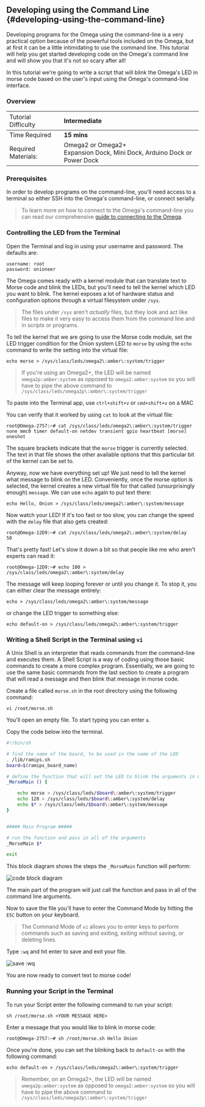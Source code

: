 ## Developing using the Command Line {#developing-using-the-command-line}

Developing programs for the Omega using the command-line is a very practical option because of the powerful tools included on the Omega, but at first it can be a little intimidating to use the command line. This tutorial will help you get started developing code on the Omega's command line and will show you that it's not so scary after all!

In this tutorial we're going to write a script that will blink the Omega's LED in morse code based on the user's input using the Omega's command-line interface.


### Overview

| <span style="font-weight:normal">Tutorial Difficulty</span> | Intermediate |
| :--- | :--- |
| Time Required | **15 mins** |
| Required Materials: | Omega2 or Omega2+<br>Expansion Dock, Mini Dock, Arduino Dock or Power Dock |

### Prerequisites

In order to develop programs on the command-line, you'll need access to a terminal so either SSH into the Omega's command-line, or connect serially.

>To learn more on how to connect to the Omega's command-line you can read our comprehensive [guide to connecting to the Omega](#connecting-to-the-omega-terminal).



### Controlling the LED from the Terminal

Open the Terminal and log in using your username and password. The defaults are:

```
username: root
password: onioneer
```


The Omega comes ready with a kernel module that can translate text to Morse code and blink the LEDs, but you'll need to tell the kernel which LED you want to blink.  The kernel exposes a lot of hardware status and configuration options through a virtual filesystem under `/sys`.  
> The files under `/sys` aren't *actually* files, but they look and act like files to make it very easy to access them from the command line and in scripts or programs.

To tell the kernel that we are going to use the Morse code module, set the LED trigger condition for the Onion system LED to `morse` by using the `echo` command to write the setting into the virtual file:


```
echo morse > /sys/class/leds/omega2\:amber\:system/trigger
```

>If you're using an Omega2+, the LED will be named `omega2p:amber:system` as opposed to `omega2:amber:system` so you will have to pipe the above command to `/sys/class/leds/omega2p\:amber\:system/trigger`

To paste into the Terminal app, use `ctrl+shift+v` or `cmd+shift+v` on a MAC

You can verify that it worked by using `cat` to look at the virtual file:

```
root@Omega-2757:~# cat /sys/class/leds/omega2\:amber\:system/trigger                                                              
none mmc0 timer default-on netdev transient gpio heartbeat [morse] oneshot
```

The square brackets indicate that the `morse` trigger is currently selected. The text in that file shows the other available options that this particular bit of the kernel can be set to.

Anyway, now we have everything set up!  We just need to tell the kernel what message to blink on the LED.  Conveniently, once the morse option is selected, the kernel creates a new virtual file for that called (unsurprisingly enough) `message`.  We can use `echo` again to put text there:

```
echo Hello, Onion > /sys/class/leds/omega2\:amber\:system/message
```

Now watch your LED!  If it's too fast or too slow, you can change the speed with the `delay` file that also gets created:

```
root@Omega-12D9:~# cat /sys/class/leds/omega2\:amber\:system/delay
50
```

That's pretty fast!  Let's slow it down a bit so that people like me who aren't experts can read it:

```
root@Omega-12D9:~# echo 100 > /sys/class/leds/omega2\:amber\:system/delay
```

The message will keep looping forever or until you change it.  To stop it, you can either clear the message entirely:

```
echo > /sys/class/leds/omega2\:amber\:system/message
```

or change the LED trigger to something else:

```
echo default-on > /sys/class/leds/omega2\:amber\:system/trigger
```

### Writing a Shell Script in the Terminal using `vi`

A Unix Shell is an interpreter that reads commands from the command-line and executes them. A Shell Script is a way of coding using those basic commands to create a more complex program. Essentially, we are going to use the same basic commands from the last section to create a program that will read a message and then blink that message in morse code.

Create a file called `morse.sh` in the root directory using the following command:

```
vi /root/morse.sh
```

You'll open an empty file. To start typing you can enter `a`.

Copy the code below into the terminal.

```bash
#!/bin/sh

# find the name of the board, to be used in the name of the LED
. /lib/ramips.sh
board=$(ramips_board_name)

# define the function that will set the LED to blink the arguments in morse code
_MorseMain () {

	echo morse > /sys/class/leds/$board\:amber\:system/trigger
	echo 120 > /sys/class/leds/$board\:amber\:system/delay
	echo $* > /sys/class/leds/$board\:amber\:system/message
}


##### Main Program #####

# run the function and pass in all of the arguments
_MorseMain $*

exit
```


This block diagram shows the steps the `_MorseMain` function will perform:

![code block diagram](https://raw.githubusercontent.com/OnionIoT/Onion-Docs/master/Omega2/Documentation/Get-Started/img/developing-pic-1-block-diagram.png)

The main part of the program will just call the function and pass in all of the command line arguments.

Now to save the file you'll have to enter the Command Mode by hitting the `ESC` button on your keyboard.

>The Command Mode of `vi` allows you to enter keys to perform commands such as saving and exiting, exiting without saving, or deleting lines.

Type `:wq` and hit enter to save and exit your file.

![save :wq](https://raw.githubusercontent.com/OnionIoT/Onion-Docs/master/Omega2/Documentation/Get-Started/img/command-line-developing-pic-1.png)

You are now ready to convert text to morse code!

### Running your Script in the Terminal

To run your Script enter the following command to run your script:

```
sh /root/morse.sh <YOUR MESSAGE HERE>
```

Enter a message that you would like to blink in morse code:

```
root@Omega-2757:~# sh /root/morse.sh Hello Onion
```

<!-- TODO add a gif here -->

Once you're done, you can set the blinking back to `default-on` with the following command:

```
echo default-on > /sys/class/leds/omega2\:amber\:system/trigger
```
>Remember, on an Omega2+, the LED will be named `omega2p:amber:system` as opposed to `omega2:amber:system` so you will have to pipe the above command to `/sys/class/leds/omega2p\:amber\:system/trigger`
